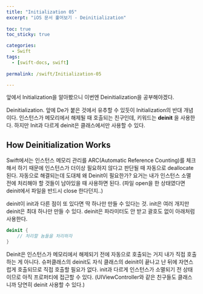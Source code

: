 ```yaml
---
title: "Initialization 05"
excerpt: "iOS 문서 훑어보기 - Deinitialization"
  
toc: true
toc_sticky: true

categories:
  - Swift
tags:
  - [swift-docs, swift]
  
permalink: /swift/Initialization-05

---
```

앞에서 Initialization을 알아봤으니 이번엔 Deinitialization을 공부해야겠다.

Deinitialization. 앞에 De가 붙은 것에서 유추할 수 있듯이 Initialization의 반대 개념이다. 인스턴스가 메모리에서 해제될 때 호출되는 친구인데, 키워드는 **deinit** 을 사용한다. 하지만 Init과 다르게 deinit은 클래스에서만 사용할 수 있다.



## How Deinitialization Works
Swift에서는 인스턴스 메모리 관리를 ARC(Automatic Reference Counting)를 체크해서 하기 때문에 인스턴스가 더이상 필요하지 않다고 판단될 때 자동으로 deallocate 된다. 자동으로 해결되는데 도대체 왜 Deinit이 필요한가? 요거는 내가 인스턴스 소멸 전에 처리해야 할 것들이 남아있을 때 사용하면 된다. (파일 open을 한 상태였다면 deinit에서 파일을 반드시 close 한다던지..)

deinit이 init과 다른 점이 또 있다면 딱 하나만 만들 수 있다는 것. init은 여러 개지만 deinit은 최대 하나만 만들 수 있다. deinit은 파라미터도 안 받고 괄호도 없이 아래처럼 사용한다.

```swift
deinit {
    // 처리할 놈들을 처리하자
}
```

Deinit은 인스턴스가 메모리에서 해제되기 전에 자동으로 호출되는 거지 내가 직접 호출하는 게 아니다. 슈퍼클래스의 deinit도 자식 클래스의 deinit이 끝나고 난 뒤에 자연스럽게 호출되므로 직접 호출할 필요가 없다. init과 다르게 인스턴스가 소멸되기 전 상태이므로 아직 프로퍼티에 접근할 수 있다. (UIViewController와 같은 친구들도 클래스니까 당연히 deinit 사용할 수 있다.)
